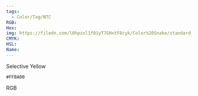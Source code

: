 ```yaml
---
tags:
  - Color/Tag/NTC
RGB:
Hex:
img: https://filedn.com/l0hpzxl1f01yT7GHxtF8cyk/Color%20Snake/standard_csv_to_svg/FFBA00.svg
CMYK:
HSL:
Name:
---
```

Selective Yellow
```palette
#FFBA00
```
RGB
